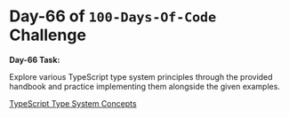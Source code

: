 # Day-66 of `100-Days-Of-Code` Challenge

**Day-66 Task:**

Explore various TypeScript type system principles through the provided handbook and practice implementing them alongside the given examples.

[TypeScript Type System Concepts](./TS-Type-System-Concepts/README.md)